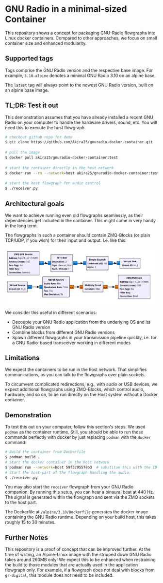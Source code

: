 # GNU Radio in a minimal-sized Container

This repository shows a concept for packaging GNU-Radio flowgraphs into Linux docker containers. Compared to other approaches, we focus on small container size and enhanced modularity.

## Supported tags

Tags comprise the GNU Radio version and the respective base image. For example, `3.10-alpine` denotes a minimal GNU Radio 3.10 on an alpine base.

The `latest` tag will always point to the newest GNU Radio version, built on an alpine base image.

## TL;DR: Test it out

This demonstration assumes that you have already installed a recent GNU Radio on your computer to handle the hardware drivers, sound, etc. You will need this to execute the host flowgraph.

```sh
# checkout github repo for demo
$ git clone https://github.com/Akira25/gnuradio-docker-container.git

# pull the image
$ docker pull akira25/gnuradio-docker-container:test

# start the container directly in the host network
$ docker run --rm --network=host akira25/gnuradio-docker-container:test

# start the host flowgraph for audio control
$ ./receiver.py
```

## Architectural goals

We want to achieve running even old flowgraphs seamlessly, as their dependencies get included in the container. This might come in very handy in the long term.

The flowgraphs in such a container should contain ZMQ-Blocks (or plain TCP/UDP, if you wish) for their input and output. I.e. like this:

![Example flowgraph with ZMQ-Blocks for their input and output](flowgraph.png)

We consider this useful in different scenarios:

- Decouple your GNU Radio application from the underlying OS and its GNU Radio version
- Combine blocks from different GNU Radio versions
- Spawn different flowgraphs in your transmission pipeline quickly, i.e. for a GNU Radio-based transceiver working in different modes

## Limitations

We expect the containers to be run in the host network. That simplifies communications, as you can talk to the flowgraphs over plain sockets.

To circumvent complicated redirections, e.g., with audio or USB devices, we expect additional flowgraphs using ZMQ-Blocks, which control audio, hardware, and so on, to be run directly on the Host system without a Docker container.

## Demonstration

To test this out on your computer, follow this section's steps. We used `podman` as the container runtime. Still, you should be able to run these commands perfectly with docker by just replacing `podman` with the `docker` command:

```sh
# Build the container from Dockerfile
$ podman build .
# Start the docker container in the host network
$ podman run --network=host 59f3c95578b3  # substitue this with the ID of your image
# Start the host-part of the flowgraph handling the audio:
$ ./receiver.py
```

You may also start the `receiver` flowgraph from your GNU Radio companion. By running this setup, you can hear a binaural beat at 440 Hz. The signal is generated within the flowgraph and sent via the ZMQ sockets to the host part.

The Dockerfile at `/alpine/3.10/Dockerfile` generates the docker image containing the GNU Radio runtime. Depending on your build host, this takes roughly 15 to 30 minutes.

## Further Notes

This repository is a proof of concept that can be improved further. At the time of writing, an Alpine-Linux image with the stripped down GNU Radio takes around 260MB only! We expect this to be enhanced when restraining the build to those modules that are actually used in the application flowgraph only. For example, if a flowgraph does not deal with blocks from `gr-digital`, this module does not need to be included.
